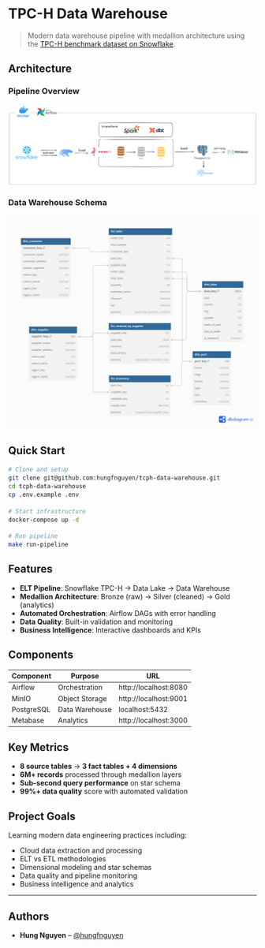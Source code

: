 # TPC-H Data Warehouse

> Modern data warehouse pipeline with medallion architecture using the [TPC-H benchmark dataset on Snowflake](https://docs.snowflake.com/en/user-guide/sample-data-tpch).

## Architecture
### Pipeline Overview
![Architecture](images/architecture.jpg)

### Data Warehouse Schema
![Data Warehouse Schema](images/dw_architecture.png)


## Quick Start

```bash
# Clone and setup
git clone git@github.com:hungfnguyen/tcph-data-warehouse.git
cd tcph-data-warehouse
cp .env.example .env

# Start infrastructure
docker-compose up -d

# Run pipeline
make run-pipeline
```

## Features

- **ELT Pipeline**: Snowflake TPC-H → Data Lake → Data Warehouse
- **Medallion Architecture**: Bronze (raw) → Silver (cleaned) → Gold (analytics)
- **Automated Orchestration**: Airflow DAGs with error handling
- **Data Quality**: Built-in validation and monitoring
- **Business Intelligence**: Interactive dashboards and KPIs

## Components

| Component | Purpose | URL |
|-----------|---------|-----|
| Airflow | Orchestration | http://localhost:8080 |
| MinIO | Object Storage | http://localhost:9001 |
| PostgreSQL | Data Warehouse | localhost:5432 |
| Metabase | Analytics | http://localhost:3000 |

## Key Metrics

- **8 source tables** → **3 fact tables + 4 dimensions**
- **6M+ records** processed through medallion layers
- **Sub-second query performance** on star schema
- **99%+ data quality** score with automated validation

## Project Goals

Learning modern data engineering practices including:
- Cloud data extraction and processing
- ELT vs ETL methodologies  
- Dimensional modeling and star schemas
- Data quality and pipeline monitoring
- Business intelligence and analytics

---

## Authors

- **Hung Nguyen** – [@hungfnguyen](https://github.com/hungfnguyen)
